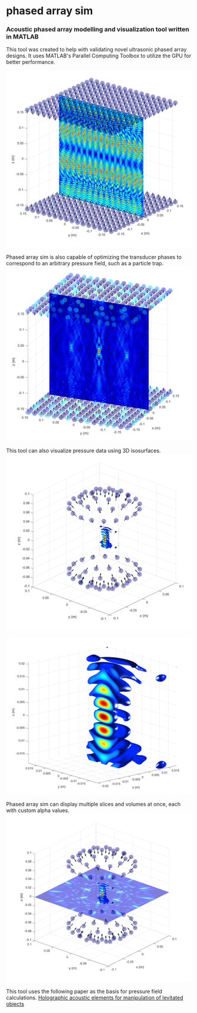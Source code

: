 # phased array sim
### Acoustic phased array modelling and visualization tool written in MATLAB

This tool was created to help with validating novel ultrasonic phased array designs. It uses MATLAB's Parallel Computing Toolbox to 
utilize the GPU for better performance.


![img1](images/img1.png)

Phased array sim is also capable of optimizing the transducer phases to correspond to an arbitrary pressure field, such as a particle trap.
![img2](images/img2.png)

This tool can also visualize pressure data using 3D isosurfaces.
![img3](images/img3.png)


![img4](images/img4.png)

Phased array sim can display multiple slices and volumes at once, each with custom alpha values.
![img5](images/img5.png)

This tool uses the following paper as the basis for pressure field calculations.
[Holographic acoustic elements for manipulation of levitated objects](https://www.nature.com/articles/ncomms9661)